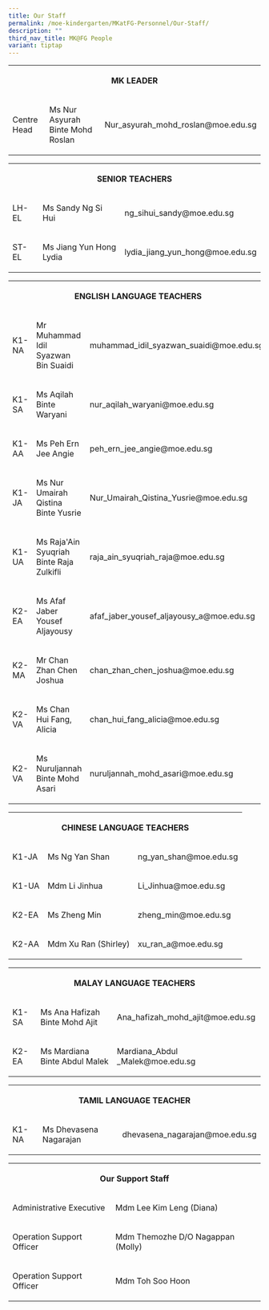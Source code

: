 ```yaml
---
title: Our Staff
permalink: /moe-kindergarten/MKatFG-Personnel/Our-Staff/
description: ""
third_nav_title: MK@FG People
variant: tiptap
---
```

<table style="minWidth: 75px">
<colgroup>
<col>
<col>
<col>
</colgroup>
<tbody>
<tr>
<th rowspan="1" colspan="3">
<p>MK LEADER</p>
</th>
</tr>
<tr>
<td rowspan="1" colspan="1">
<p>Centre Head</p>
</td>
<td rowspan="1" colspan="1">
<p>Ms Nur Asyurah Binte Mohd Roslan</p>
</td>
<td rowspan="1" colspan="1">
<p>Nur_asyurah_mohd_roslan@moe.edu.sg</p>
</td>
</tr>
</tbody>
</table>
<table style="minWidth: 75px">
<colgroup>
<col>
<col>
<col>
</colgroup>
<tbody>
<tr>
<th rowspan="1" colspan="3">
<p>SENIOR TEACHERS</p>
</th>
</tr>
<tr>
<td rowspan="1" colspan="1">
<p>LH-EL</p>
</td>
<td rowspan="1" colspan="1">
<p>Ms Sandy Ng Si Hui</p>
</td>
<td rowspan="1" colspan="1">
<p>ng_sihui_sandy@moe.edu.sg</p>
</td>
</tr>
<tr>
<td rowspan="1" colspan="1">
<p>ST-EL</p>
</td>
<td rowspan="1" colspan="1">
<p>Ms Jiang Yun Hong Lydia</p>
</td>
<td rowspan="1" colspan="1">
<p>lydia_jiang_yun_hong@moe.edu.sg</p>
</td>
</tr>
</tbody>
</table>
<table style="minWidth: 75px">
<colgroup>
<col>
<col>
<col>
</colgroup>
<tbody>
<tr>
<th rowspan="1" colspan="3">
<p>ENGLISH LANGUAGE TEACHERS</p>
</th>
</tr>
<tr>
<td rowspan="1" colspan="1">
<p>K1-NA</p>
</td>
<td rowspan="1" colspan="1">
<p>Mr Muhammad Idil Syazwan Bin Suaidi</p>
</td>
<td rowspan="1" colspan="1">
<p>muhammad_idil_syazwan_suaidi@moe.edu.sg</p>
</td>
</tr>
<tr>
<td rowspan="1" colspan="1">
<p>K1-SA</p>
</td>
<td rowspan="1" colspan="1">
<p>Ms Aqilah Binte Waryani</p>
</td>
<td rowspan="1" colspan="1">
<p>nur_aqilah_waryani@moe.edu.sg</p>
</td>
</tr>
<tr>
<td rowspan="1" colspan="1">
<p>K1-AA</p>
</td>
<td rowspan="1" colspan="1">
<p>Ms Peh Ern Jee Angie</p>
</td>
<td rowspan="1" colspan="1">
<p>peh_ern_jee_angie@moe.edu.sg</p>
</td>
</tr>
<tr>
<td rowspan="1" colspan="1">
<p>K1-JA</p>
</td>
<td rowspan="1" colspan="1">
<p>Ms Nur Umairah Qistina Binte Yusrie</p>
</td>
<td rowspan="1" colspan="1">
<p>Nur_Umairah_Qistina_Yusrie@moe.edu.sg</p>
</td>
</tr>
<tr>
<td rowspan="1" colspan="1">
<p>K1-UA</p>
</td>
<td rowspan="1" colspan="1">
<p>Ms Raja'Ain Syuqriah Binte Raja Zulkifli</p>
</td>
<td rowspan="1" colspan="1">
<p>raja_ain_syuqriah_raja@moe.edu.sg</p>
</td>
</tr>
<tr>
<td rowspan="1" colspan="1">
<p>K2-EA</p>
</td>
<td rowspan="1" colspan="1">
<p>Ms Afaf Jaber Yousef Aljayousy</p>
</td>
<td rowspan="1" colspan="1">
<p>afaf_jaber_yousef_aljayousy_a@moe.edu.sg</p>
</td>
</tr>
<tr>
<td rowspan="1" colspan="1">
<p>K2-MA</p>
</td>
<td rowspan="1" colspan="1">
<p>Mr Chan Zhan Chen Joshua</p>
</td>
<td rowspan="1" colspan="1">
<p>chan_zhan_chen_joshua@moe.edu.sg</p>
</td>
</tr>
<tr>
<td rowspan="1" colspan="1">
<p>K2-VA</p>
</td>
<td rowspan="1" colspan="1">
<p>Ms Chan Hui Fang, Alicia</p>
</td>
<td rowspan="1" colspan="1">
<p>chan_hui_fang_alicia@moe.edu.sg</p>
</td>
</tr>
<tr>
<td rowspan="1" colspan="1">
<p>K2-VA</p>
</td>
<td rowspan="1" colspan="1">
<p>Ms Nuruljannah Binte Mohd Asari</p>
</td>
<td rowspan="1" colspan="1">
<p>nuruljannah_mohd_asari@moe.edu.sg</p>
</td>
</tr>
</tbody>
</table>
<table style="minWidth: 75px">
<colgroup>
<col>
<col>
<col>
</colgroup>
<tbody>
<tr>
<th rowspan="1" colspan="3">
<p>CHINESE LANGUAGE TEACHERS</p>
</th>
</tr>
<tr>
<td rowspan="1" colspan="1">
<p>K1-JA</p>
</td>
<td rowspan="1" colspan="1">
<p>Ms Ng Yan Shan</p>
</td>
<td rowspan="1" colspan="1">
<p>ng_yan_shan@moe.edu.sg</p>
</td>
</tr>
<tr>
<td rowspan="1" colspan="1">
<p>K1-UA</p>
</td>
<td rowspan="1" colspan="1">
<p>Mdm Li Jinhua</p>
</td>
<td rowspan="1" colspan="1">
<p>Li_Jinhua@moe.edu.sg</p>
</td>
</tr>
<tr>
<td rowspan="1" colspan="1">
<p>K2-EA</p>
</td>
<td rowspan="1" colspan="1">
<p>Ms Zheng Min</p>
</td>
<td rowspan="1" colspan="1">
<p>zheng_min@moe.edu.sg</p>
</td>
</tr>
<tr>
<td rowspan="1" colspan="1">
<p>K2-AA</p>
</td>
<td rowspan="1" colspan="1">
<p>Mdm Xu Ran (Shirley)</p>
</td>
<td rowspan="1" colspan="1">
<p>xu_ran_a@moe.edu.sg</p>
</td>
</tr>
</tbody>
</table>
<table style="minWidth: 75px">
<colgroup>
<col>
<col>
<col>
</colgroup>
<tbody>
<tr>
<th rowspan="1" colspan="3">
<p>MALAY LANGUAGE TEACHERS</p>
</th>
</tr>
<tr>
<td rowspan="1" colspan="1">
<p>K1-SA</p>
</td>
<td rowspan="1" colspan="1">
<p>Ms Ana Hafizah Binte Mohd Ajit</p>
</td>
<td rowspan="1" colspan="1">
<p>Ana_hafizah_mohd_ajit@moe.edu.sg</p>
</td>
</tr>
<tr>
<td rowspan="1" colspan="1">
<p>K2-EA</p>
</td>
<td rowspan="1" colspan="1">
<p>Ms Mardiana Binte Abdul Malek</p>
</td>
<td rowspan="1" colspan="1">
<p>Mardiana_Abdul _Malek@moe.edu.sg</p>
</td>
</tr>
</tbody>
</table>
<table style="minWidth: 75px">
<colgroup>
<col>
<col>
<col>
</colgroup>
<tbody>
<tr>
<th rowspan="1" colspan="3">
<p>TAMIL LANGUAGE TEACHER</p>
</th>
</tr>
<tr>
<td rowspan="1" colspan="1">
<p>K1-NA</p>
</td>
<td rowspan="1" colspan="1">
<p>Ms Dhevasena Nagarajan</p>
</td>
<td rowspan="1" colspan="1">
<p>dhevasena_nagarajan@moe.edu.sg</p>
</td>
</tr>
</tbody>
</table>
<table style="minWidth: 50px">
<colgroup>
<col>
<col>
</colgroup>
<tbody>
<tr>
<th rowspan="1" colspan="2">
<p>Our Support Staff</p>
</th>
</tr>
<tr>
<td rowspan="1" colspan="1">
<p>Administrative Executive</p>
</td>
<td rowspan="1" colspan="1">
<p>Mdm Lee Kim Leng (Diana)</p>
</td>
</tr>
<tr>
<td rowspan="1" colspan="1">
<p>Operation Support Officer</p>
</td>
<td rowspan="1" colspan="1">
<p>Mdm Themozhe D/O Nagappan (Molly)</p>
</td>
</tr>
<tr>
<td rowspan="1" colspan="1">
<p>Operation Support Officer</p>
</td>
<td rowspan="1" colspan="1">
<p>Mdm Toh Soo Hoon</p>
</td>
</tr>
</tbody>
</table>
<p></p>